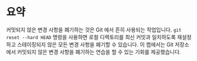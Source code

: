 # 요약

커밋되지 않은 변경 사항을 폐기하는 것은 Git 에서 흔히 사용되는 작업입니다. `git reset --hard HEAD` 명령을 사용하면 로컬 디렉토리를 최신 커밋과 일치하도록 재설정하고 스테이징되지 않은 모든 변경 사항을 폐기할 수 있습니다. 이 랩에서는 Git 저장소에서 커밋되지 않은 변경 사항을 폐기하는 연습을 할 수 있는 기회를 제공했습니다.
